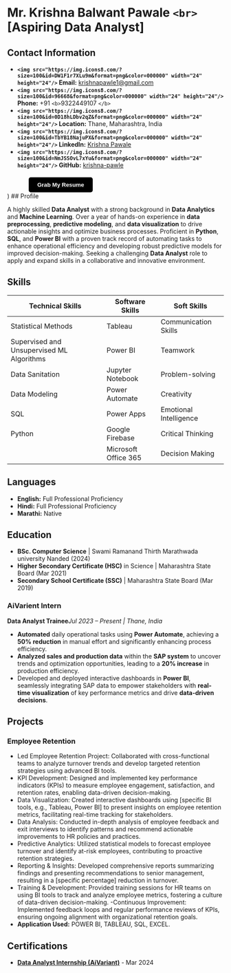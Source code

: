 # Mr. Krishna Balwant Pawale `<br>`[Aspiring Data Analyst]

## Contact Information

- **`<img src="https://img.icons8.com/?size=100&id=DW1F1r7XLu9m&format=png&color=000000" width="24" height="24"/>` Email:** [krishnapawle1@gmail.com](mailto:krishnapawle1@gmail.com)
- **`<img src="https://img.icons8.com/?size=100&id=96668&format=png&color=000000" width="24" height="24"/>` Phone:** +91 `<b>`9322449107 `</b>`
- **`<img src="https://img.icons8.com/?size=100&id=0D18hLDbv2qZ&format=png&color=000000" width="24" height="24"/>` Location:** Thane, Maharashtra, India
- **`<img src="https://img.icons8.com/?size=100&id=TbYB18NajuPX&format=png&color=000000" width="24" height="24"/>` LinkedIn:** [Krishna Pawale](https://www.linkedin.com/in/krishna-pawale/)
- **`<img src="https://img.icons8.com/?size=100&id=NmJSSOvL7xYu&format=png&color=000000" width="24" height="24"/>` GitHub:** [krishna-pawle](https://github.com/krishna-pawle/krishna-pawle.github.io)

<a href="https://flowcv.com/resume/j6kh04fsuh" download="Krishna Balwant Pawale.pdf" target="_blank">
  <button style="padding: 10px 20px; background-color: #000000; color: white; border: none; border-radius: 5px; cursor: pointer; display: flex; align-items: center;margin-top: 20px; margin-left: 50px"><b>Grab My Resume</b>
  </button>
</a>
)
## Profile

A highly skilled **Data Analyst** with a strong background in **Data Analytics** and **Machine Learning**. Over a year of hands-on experience in **data preprocessing**, **predictive modeling**, and **data visualization** to drive actionable insights and optimize business processes. Proficient in **Python**, **SQL**, and **Power BI** with a proven track record of automating tasks to enhance operational efficiency and developing robust predictive models for improved decision-making. Seeking a challenging **Data Analyst** role to apply and expand skills in a collaborative and innovative environment.

## Skills

| Technical Skills                          | Software Skills      | Soft Skills            |
| ----------------------------------------- | -------------------- | ---------------------- |
| Statistical Methods                       | Tableau              | Communication Skills   |
| Supervised and Unsupervised ML Algorithms | Power BI             | Teamwork               |
| Data Sanitation                           | Jupyter Notebook     | Problem-solving        | 
| Data Modeling                             | Power Automate       | Creativity             |
| SQL                                       | Power Apps           | Emotional Intelligence |
| Python                                    | Google Firebase      | Critical Thinking      |         
|                                           | Microsoft Office 365 | Decision Making        |               

## Languages

- **English:** Full Professional Proficiency
- **Hindi:** Full Professional Proficiency
- **Marathi:** Native

## Education

- **BSc. Computer Science** | Swami Ramanand Thirth Marathwada university Nanded (2024)
- **Higher Secondary Certificate (HSC)** in Science | Maharashtra State Board (Mar 2021)
- **Secondary School Certificate (SSC)** | Maharashtra State Board (Mar 2019)

### AiVarient Intern

**Data Analyst Trainee***Jul 2023 – Present | Thane, India*

- **Automated** daily operational tasks using **Power Automate**, achieving a **50% reduction** in manual effort and significantly enhancing process efficiency.
- **Analyzed sales and production data** within the **SAP system** to uncover trends and optimization opportunities, leading to a **20% increase** in production efficiency.
- Developed and deployed interactive dashboards in **Power BI**, seamlessly integrating SAP data to empower stakeholders with **real-time visualization** of key performance metrics and drive **data-driven decisions**.

## Projects

### Employee Retention

- Led Employee Retention Project: Collaborated with cross-functional teams to analyze turnover trends and develop targeted retention strategies using advanced BI tools.
- KPI Development: Designed and implemented key performance indicators (KPIs) to measure employee engagement, satisfaction, and retention rates, enabling data-driven decision-making.
- Data Visualization: Created interactive dashboards using [specific BI tools, e.g., Tableau, Power BI] to present insights on employee retention metrics, facilitating real-time tracking for stakeholders.
- Data Analysis: Conducted in-depth analysis of employee feedback and exit interviews to identify patterns and recommend actionable improvements to HR policies and practices.
- Predictive Analytics: Utilized statistical models to forecast employee turnover and identify at-risk employees, contributing to proactive retention strategies.
- Reporting & Insights: Developed comprehensive reports summarizing findings and presenting recommendations to senior management, resulting in a [specific percentage] reduction in turnover.
- Training & Development: Provided training sessions for HR teams on using BI tools to track and analyze employee metrics, fostering a culture of data-driven decision-making.
-Continuous Improvement: Implemented feedback loops and regular performance reviews of KPIs, ensuring ongoing alignment with organizational retention goals.
- **Application Used:** POWER BI, TABLEAU, SQL, EXCEL.

## Certifications

- **[Data Analyst Internship (AiVariant)](file:///C:/Users/krish/Downloads/Pawale%20Krishna%20Balwant%20-AI%20DA-14685%20(1).pdf)** - Mar 2024
